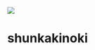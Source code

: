 ![](https://github.com/shunkakinoki/shunkakinoki/workflows/.github/workflows/main.yml/badge.svg)

# shunkakinoki
